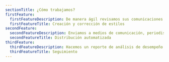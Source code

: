 ```yaml
---
sectionTitle: ¿Cómo trabajamos?
firstFeature:
  firstFeatureDescription: De manera ágil revisamos sus comunicaciones para la prensa y recomendamos mejoras previo al envío.
  firstFeatureTitle: Creación y corrección de estilos
secondFeature:
  secondFeatureDescription: Enviamos a medios de comunicación, periodistas, influenciadores, líderes de opinión de acuerdo a intereses segmentados.
  secondFeatureTitle: Distribución automatizada
thirdFeature:
  thirdFeatureDescription: Hacemos un reporte de análisis de desempeño del comunicado enviado.
  thirdFeatureTitle: Seguimiento
---
```

